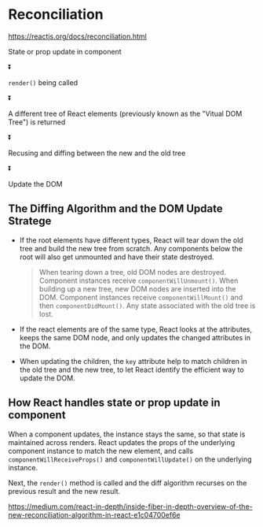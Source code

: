 # Reconciliation

https://reactjs.org/docs/reconciliation.html

State or prop update in component

⏬

`render()` being called

⏬

A different tree of React elements (previously known as the "Vitual DOM Tree") is returned

⏬

Recusing and diffing between the new and the old tree

⏬

Update the DOM



## The Diffing Algorithm and the DOM Update Stratege

- If the root elements have different types, React will tear down the old tree and build the new tree from scratch. Any components below the root will also get unmounted and have their state destroyed.

  > When tearing down a tree, old DOM nodes are destroyed. Component instances receive `componentWillUnmount()`. When building up a new tree, new DOM nodes are inserted into the DOM. Component instances receive `componentWillMount()` and then `componentDidMount()`. Any state associated with the old tree is lost.

  

- If the react elements are of the same type, React looks at the attributes, keeps the same DOM node, and only updates the changed attributes in the DOM.

- When updating the children, the `key` attribute help to match children in the old tree and the new tree, to let React identify the efficient way to update the DOM.



## How React handles state or prop update in component

When a component updates, the instance stays the same, so that state is maintained across renders. React updates the props of the underlying component instance to match the new element, and calls `componentWillReceiveProps()` and `componentWillUpdate()` on the underlying instance.

Next, the `render()` method is called and the diff algorithm recurses on the previous result and the new result.



https://medium.com/react-in-depth/inside-fiber-in-depth-overview-of-the-new-reconciliation-algorithm-in-react-e1c04700ef6e


